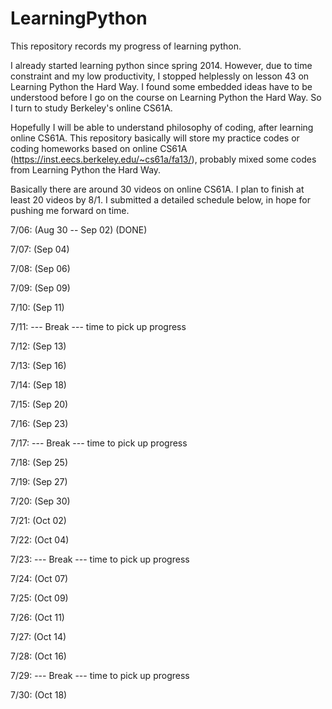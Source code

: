 LearningPython
==============

This repository records my progress of learning python.

I already started learning python since spring 2014. However, due to time constraint and my low productivity, I stopped
helplessly on lesson 43 on Learning Python the Hard Way. I found some embedded ideas have to be understood before I go on
the course on Learning Python the Hard Way. So I turn to study Berkeley's online CS61A.

Hopefully I will be able to understand philosophy of coding, after learning online CS61A. This repository basically will
store my practice codes or coding homeworks based on online CS61A (https://inst.eecs.berkeley.edu/~cs61a/fa13/), probably mixed some codes from Learning Python the Hard
Way.

Basically there are around 30 videos on online CS61A. I plan to finish at least 20 videos by 8/1. I submitted a detailed
schedule below, in hope for pushing me forward on time.

7/06: (Aug 30 -- Sep 02) (DONE)

7/07: (Sep 04)

7/08: (Sep 06)

7/09: (Sep 09)

7/10: (Sep 11)

7/11: --- Break --- time to pick up progress

7/12: (Sep 13)

7/13: (Sep 16)

7/14: (Sep 18)

7/15: (Sep 20)

7/16: (Sep 23)

7/17: --- Break --- time to pick up progress

7/18: (Sep 25)

7/19: (Sep 27)

7/20: (Sep 30)

7/21: (Oct 02)

7/22: (Oct 04)

7/23: --- Break --- time to pick up progress

7/24: (Oct 07)

7/25: (Oct 09)

7/26: (Oct 11)

7/27: (Oct 14)

7/28: (Oct 16)

7/29: --- Break --- time to pick up progress

7/30: (Oct 18)







